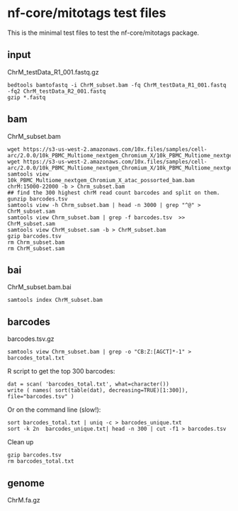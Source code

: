 # nf-core/mitotags test files

This is the minimal test files to test the nf-core/mitotags package.

## input 

ChrM_testData_R1_001.fastq.gz

```
bedtools bamtofastq -i ChrM_subset.bam -fq ChrM_testData_R1_001.fastq -fq2 ChrM_testData_R2_001.fastq
gzip *.fastq
```

## bam 

ChrM_subset.bam


```
wget https://s3-us-west-2.amazonaws.com/10x.files/samples/cell-arc/2.0.0/10k_PBMC_Multiome_nextgem_Chromium_X/10k_PBMC_Multiome_nextgem_Chromium_X_atac_possorted_bam.bam
wget https://s3-us-west-2.amazonaws.com/10x.files/samples/cell-arc/2.0.0/10k_PBMC_Multiome_nextgem_Chromium_X/10k_PBMC_Multiome_nextgem_Chromium_X_atac_possorted_bam.bam.bai
samtools view 10k_PBMC_Multiome_nextgem_Chromium_X_atac_possorted_bam.bam chrM:15000-22000 -b > Chrm_subset.bam
## find the 300 highest chrM read count barcodes and split on them.
gunzip barcodes.tsv
samtools view -h Chrm_subset.bam | head -n 3000 | grep "^@" > ChrM_subset.sam
samtools view Chrm_subset.bam | grep -f barcodes.tsv  >> ChrM_subset.sam
samtools view ChrM_subset.sam -b > ChrM_subset.bam
gzip barcodes.tsv
rm Chrm_subset.bam 
rm ChrM_subset.sam

```

## bai

ChrM_subset.bam.bai

```
samtools index ChrM_subset.bam
```

## barcodes  

barcodes.tsv.gz

```
samtools view Chrm_subset.bam | grep -o "CB:Z:[AGCT]*-1" > barcodes_total.txt
```

R script to get the top 300 barcodes:

```
dat = scan( 'barcodes_total.txt', what=character())
write ( names( sort(table(dat), decreasing=TRUE)[1:300]), file="barcodes.tsv" )
```

Or on the command line (slow!):

```
sort barcodes_total.txt | uniq -c > barcodes_unique.txt
sort -k 2n  barcodes_unique.txt| head -n 300 | cut -f1 > barcodes.tsv
```

Clean up

```
gzip barcodes.tsv
rm barcodes_total.txt
```

## genome 
ChrM.fa.gz
